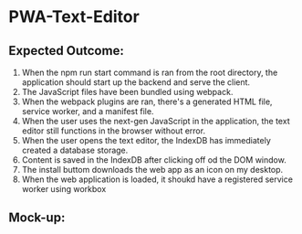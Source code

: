 # PWA-Text-Editor

## Expected Outcome:

1. When the npm run start command is ran from the root directory, the application should start up the backend and serve the client.
2. The JavaScript files have been bundled using webpack.
3. When the webpack plugins are ran, there's a generated HTML file, service worker, and a manifest file.
4. When the user uses the next-gen JavaScript in the application, the text editor still functions in the browser without error.
5. When the user opens the text editor, the IndexDB has immediately created a database storage.
6. Content is saved in the IndexDB after clicking off od the DOM window.
7. The install buttom downloads the web app as an icon on my desktop.
8. When the web application is loaded, it shoukd have a registered service worker using workbox

## Mock-up:

